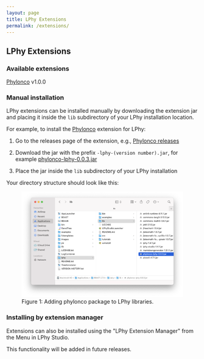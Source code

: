 ```yaml
---
layout: page
title: LPhy Extensions
permalink: /extensions/
---
```


## LPhy Extensions

### Available extensions

[Phylonco](https://github.com/bioDS/beast-phylonco) v1.0.0

### Manual installation

LPhy extensions can be installed manually by downloading the extension jar and placing it inside the `lib` subdirectory of your LPhy installation location.

For example, to install the [Phylonco](https://github.com/bioDS/beast-phylonco) extension for LPhy:

1. Go to the releases page of the extension, e.g., [Phylonco releases](https://github.com/bioDS/beast-phylonco/releases)

2. Download the jar with the prefix `-lphy-(version number).jar`, for example [phylonco-lphy-0.0.3.jar](https://github.com/bioDS/beast-phylonco/releases/download/v1.0.0/phylonco-lphy-0.0.3.jar)

3. Place the jar inside the `lib` subdirectory of your LPhy installation

Your directory structure should look like this:

<figure class="image">
  <a href="/images/LPhyLibPhylonco.png">
    <img src="/images/LPhyLibPhylonco.png" alt="LPhy libraries">
  </a>
  <figcaption>Figure 1: Adding phylonco package to LPhy libraries.</figcaption>
</figure>


### Installing by extension manager

Extensions can also be installed using the "LPhy Extension Manager" from the Menu in LPhy Studio. 

This functionality will be added in future releases. 

